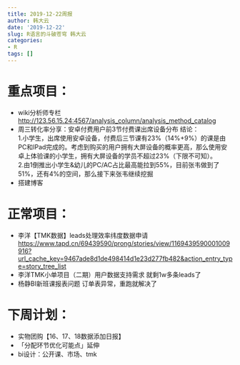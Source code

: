 ```yaml
---
title: 2019-12-22周报
author: 韩大云
date: '2019-12-22'
slug: R语言的斗破苍穹 韩大云
categories:
- R
tags: []
---
```

<!-- blogdown::serve_site() -->

# 重点项目：

- wiki分析师专栏 http://123.56.15.24:4567/analysis_column/analysis_method_catalog
- 周三转化率分享：安卓付费用户前3节付费课出席设备分布
结论：<br>
1.小学生，出席使用安卓设备，付费后三节课有23%（14%+9%）的课是由PC和IPad完成的。考虑到购买的用户拥有大屏设备的概率更高，那么使用安卓上体验课的小学生，拥有大屏设备的学员不超过23%（下限不可知）。<br>
2.由1倒推出小学生&幼儿的PC/AC占比最高能拉到55%，目前张韦做到了51%，还有4%的空间，那么接下来张韦继续挖掘<br>
- 搭建博客

# 正常项目：
- 李洋【TMK数据】leads处理效率纬度数据申请 https://www.tapd.cn/69439590/prong/stories/view/1169439590001009916?url_cache_key=9467ade8d1de498414d1e23d277fb482&action_entry_type=story_tree_list
- 李洋TMK小单项目（二期）用户数据支持需求 就剩1w多条leads了
- 杨静BI新班课报表问题 订单表异常，重跑就解决了

# 下周计划：
- 实物团购【16、17、18数据添加日报】
- 「分配环节优化可能点」延伸
- bi设计：公开课、市场、tmk
